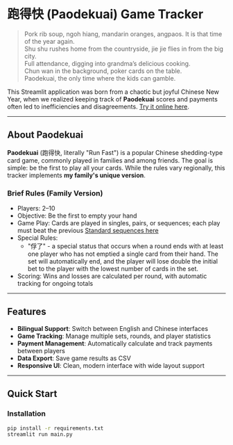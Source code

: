 # 跑得快 (Paodekuai) Game Tracker

> Pork rib soup, ngoh hiang, mandarin oranges, angpaos. 
> It is that time of the year again.  
> Shu shu rushes home from the countryside, jie jie flies in from the big city.  
> Full attendance, digging into grandma’s delicious cooking.  
> Chun wan in the background, poker cards on the table.  
> Paodekuai, the only time where the kids can gamble.  

This Streamlit application was born from a chaotic but joyful Chinese New Year, when we realized keeping track of **Paodekuai** scores and payments often led to inefficiencies and disagreements. [Try it online here](https://paodekuai.streamlit.app/).  

---

## About Paodekuai

**Paodekuai** (跑得快, literally "Run Fast") is a popular Chinese shedding-type card game, commonly played in families and among friends. The goal is simple: be the first to play all your cards. While the rules vary regionally, this tracker implements **my family's unique version**.

### Brief Rules (Family Version)

- Players: 2–10  
- Objective: Be the first to empty your hand  
- Game Play: Cards are played in singles, pairs, or sequences; each play must beat the previous [Standard sequences here](https://baike.baidu.com/item/%E8%B7%91%E5%BE%97%E5%BF%AB/12998100)
- Special Rules:  
  - "俘了" - a special status that occurs when a round ends with at least one player who has not emptied a single card from their hand. The set will automatically end, and the player will lose double the initial bet to the player with the lowest number of cards in the set.
- Scoring: Wins and losses are calculated per round, with automatic tracking for ongoing totals  

---

## Features

- **Bilingual Support**: Switch between English and Chinese interfaces  
- **Game Tracking**: Manage multiple sets, rounds, and player statistics  
- **Payment Management**: Automatically calculate and track payments between players  
- **Data Export**: Save game results as CSV  
- **Responsive UI**: Clean, modern interface with wide layout support  

---

## Quick Start

### Installation

```bash
pip install -r requirements.txt
streamlit run main.py
